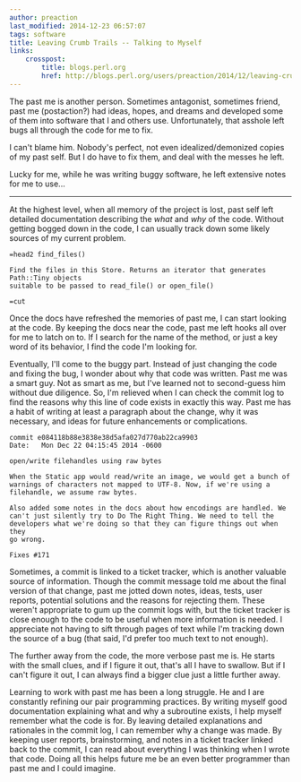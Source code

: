 ```yaml
---
author: preaction
last_modified: 2014-12-23 06:57:07
tags: software
title: Leaving Crumb Trails -- Talking to Myself
links:
    crosspost:
        title: blogs.perl.org
        href: http://blogs.perl.org/users/preaction/2014/12/leaving-crumb-trails----talking-to-myself.html
---
```


The past me is another person. Sometimes antagonist, sometimes friend, past me
(postaction?) had ideas, hopes, and dreams and developed some of them into
software that I and others use. Unfortunately, that asshole left bugs all
through the code for me to fix.

I can't blame him. Nobody's perfect, not even idealized/demonized copies of my
past self. But I do have to fix them, and deal with the messes he left.

Lucky for me, while he was writing buggy software, he left extensive notes for
me to use...

---

At the highest level, when all memory of the project is lost, past self left
detailed documentation describing the *what* and *why* of the code. Without
getting bogged down in the code, I can usually track down some likely sources
of my current problem.

    =head2 find_files()

    Find the files in this Store. Returns an iterator that generates Path::Tiny objects
    suitable to be passed to read_file() or open_file()

    =cut

Once the docs have refreshed the memories of past me, I can start looking at
the code. By keeping the docs near the code, past me left hooks all over for me
to latch on to. If I search for the name of the method, or just a key word of
its behavior, I find the code I'm looking for.

Eventually, I'll come to the buggy part. Instead of just changing the code and
fixing the bug, I wonder about why that code was written. Past me was a smart
guy. Not as smart as me, but I've learned not to second-guess him without due
diligence. So, I'm relieved when I can check the commit log to find the reasons
why this line of code exists in exactly this way. Past me has a habit of
writing at least a paragraph about the change, why it was necessary, and ideas
for future enhancements or complications.

    commit e084118b88e3838e38d5afa027d770ab22ca9903
    Date:   Mon Dec 22 04:15:45 2014 -0600

    open/write filehandles using raw bytes

    When the Static app would read/write an image, we would get a bunch of
    warnings of characters not mapped to UTF-8. Now, if we're using a
    filehandle, we assume raw bytes.

    Also added some notes in the docs about how encodings are handled. We
    can't just silently try to Do The Right Thing. We need to tell the
    developers what we're doing so that they can figure things out when they
    go wrong.

    Fixes #171

Sometimes, a commit is linked to a ticket tracker, which is another valuable
source of information. Though the commit message told me about the final
version of that change, past me jotted down notes, ideas, tests, user reports,
potential solutions and the reasons for rejecting them. These weren't
appropriate to gum up the commit logs with, but the ticket tracker is close
enough to the code to be useful when more information is needed. I appreciate
not having to sift through pages of text while I'm tracking down the source of
a bug (that said, I'd prefer too much text to not enough).

The further away from the code, the more verbose past me is. He starts with the
small clues, and if I figure it out, that's all I have to swallow. But if I
can't figure it out, I can always find a bigger clue just a little further
away.

Learning to work with past me has been a long struggle. He and I are constantly
refining our pair programming practices. By writing myself good documentation
explaining what and why a subroutine exists, I help myself remember what the
code is for. By leaving detailed explanations and rationales in the commit log,
I can remember why a change was made. By keeping user reports, brainstorming,
and notes in a ticket tracker linked back to the commit, I can read about
everything I was thinking when I wrote that code. Doing all this helps future
me be an even better programmer than past me and I could imagine.
